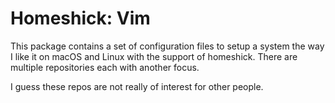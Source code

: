 # Homeshick: Vim

This package contains a set of configuration files to setup a system the
way I like it on macOS and Linux with the support of homeshick. There are 
multiple repositories each with another focus.

I guess these repos are not really of interest for other people.
